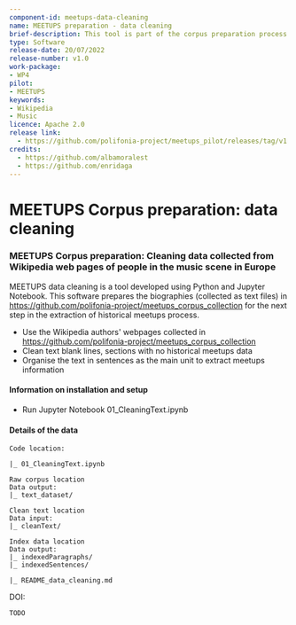 ```yaml
---
component-id: meetups-data-cleaning
name: MEETUPS preparation - data cleaning
brief-description: This tool is part of the corpus preparation process and it is used to clean data collected from Wikipedia. 
type: Software
release-date: 20/07/2022
release-number: v1.0
work-package:
- WP4
pilot:
- MEETUPS
keywords:
- Wikipedia
- Music
licence: Apache 2.0
release link:
  - https://github.com/polifonia-project/meetups_pilot/releases/tag/v1.0
credits:
  - https://github.com/albamoralest
  - https://github.com/enridaga
---
```


# MEETUPS Corpus preparation: data cleaning
### MEETUPS Corpus preparation: Cleaning data collected from Wikipedia web pages of people in the music scene in Europe


MEETUPS data cleaning is a tool developed using Python and Jupyter Notebook. This software prepares the biographies (collected as text files) in https://github.com/polifonia-project/meetups_corpus_collection for the next step in the extraction of historical meetups process.

- Use the Wikipedia authors' webpages collected in https://github.com/polifonia-project/meetups_corpus_collection
- Clean text blank lines, sections with no historical meetups data
- Organise the text in sentences as the main unit to extract meetups information


#### Information on installation and setup

  - Run Jupyter Notebook 01_CleaningText.ipynb

#### Details of the data

    Code location:
    
    |_ 01_CleaningText.ipynb
    
    Raw corpus location
    Data output:
    |_ text_dataset/            
    
    Clean text location
    Data input:
    |_ cleanText/
    
    Index data location
    Data output:
    |_ indexedParagraphs/
    |_ indexedSentences/
    
    |_ README_data_cleaning.md
    

DOI:

    TODO